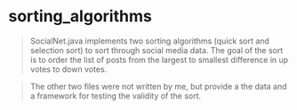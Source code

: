 # sorting_algorithms

> SocialNet.java implements two sorting algorithms (quick sort and selection sort) to sort through social media data. The goal of the sort is to order the list of posts from the largest to smallest difference in up votes to down votes.

> The other two files were not written by me, but provide a the data and a framework for testing the validity of the sort. 
